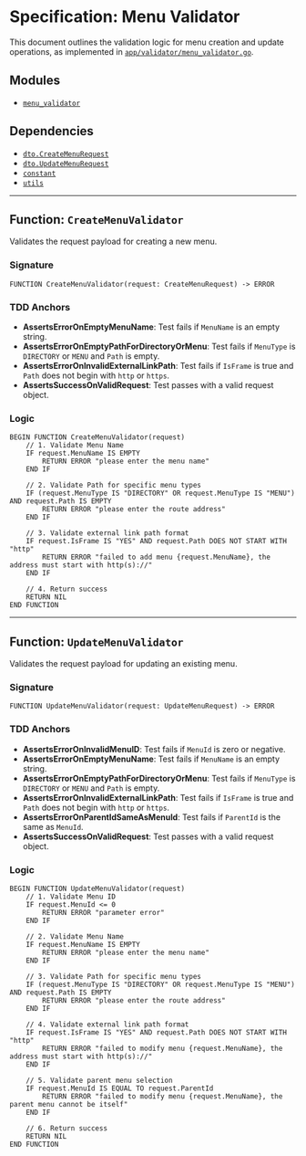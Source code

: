 # Specification: Menu Validator

This document outlines the validation logic for menu creation and update operations, as implemented in [`app/validator/menu_validator.go`](app/validator/menu_validator.go).

## Modules

-   [`menu_validator`](app/validator/menu_validator.go)

## Dependencies

-   [`dto.CreateMenuRequest`](app/dto/menu_request.go)
-   [`dto.UpdateMenuRequest`](app/dto/menu_request.go)
-   [`constant`](common/types/constant/constant.go)
-   [`utils`](common/utils/utils.go)

---

## Function: `CreateMenuValidator`

Validates the request payload for creating a new menu.

### Signature

```pseudocode
FUNCTION CreateMenuValidator(request: CreateMenuRequest) -> ERROR
```

### TDD Anchors

-   **AssertsErrorOnEmptyMenuName**: Test fails if `MenuName` is an empty string.
-   **AssertsErrorOnEmptyPathForDirectoryOrMenu**: Test fails if `MenuType` is `DIRECTORY` or `MENU` and `Path` is empty.
-   **AssertsErrorOnInvalidExternalLinkPath**: Test fails if `IsFrame` is true and `Path` does not begin with `http` or `https`.
-   **AssertsSuccessOnValidRequest**: Test passes with a valid request object.

### Logic

```pseudocode
BEGIN FUNCTION CreateMenuValidator(request)
    // 1. Validate Menu Name
    IF request.MenuName IS EMPTY
        RETURN ERROR "please enter the menu name"
    END IF

    // 2. Validate Path for specific menu types
    IF (request.MenuType IS "DIRECTORY" OR request.MenuType IS "MENU") AND request.Path IS EMPTY
        RETURN ERROR "please enter the route address"
    END IF

    // 3. Validate external link path format
    IF request.IsFrame IS "YES" AND request.Path DOES NOT START WITH "http"
        RETURN ERROR "failed to add menu {request.MenuName}, the address must start with http(s)://"
    END IF

    // 4. Return success
    RETURN NIL
END FUNCTION
```

---

## Function: `UpdateMenuValidator`

Validates the request payload for updating an existing menu.

### Signature

```pseudocode
FUNCTION UpdateMenuValidator(request: UpdateMenuRequest) -> ERROR
```

### TDD Anchors

-   **AssertsErrorOnInvalidMenuID**: Test fails if `MenuId` is zero or negative.
-   **AssertsErrorOnEmptyMenuName**: Test fails if `MenuName` is an empty string.
-   **AssertsErrorOnEmptyPathForDirectoryOrMenu**: Test fails if `MenuType` is `DIRECTORY` or `MENU` and `Path` is empty.
-   **AssertsErrorOnInvalidExternalLinkPath**: Test fails if `IsFrame` is true and `Path` does not begin with `http` or `https`.
-   **AssertsErrorOnParentIdSameAsMenuId**: Test fails if `ParentId` is the same as `MenuId`.
-   **AssertsSuccessOnValidRequest**: Test passes with a valid request object.

### Logic

```pseudocode
BEGIN FUNCTION UpdateMenuValidator(request)
    // 1. Validate Menu ID
    IF request.MenuId <= 0
        RETURN ERROR "parameter error"
    END IF

    // 2. Validate Menu Name
    IF request.MenuName IS EMPTY
        RETURN ERROR "please enter the menu name"
    END IF

    // 3. Validate Path for specific menu types
    IF (request.MenuType IS "DIRECTORY" OR request.MenuType IS "MENU") AND request.Path IS EMPTY
        RETURN ERROR "please enter the route address"
    END IF

    // 4. Validate external link path format
    IF request.IsFrame IS "YES" AND request.Path DOES NOT START WITH "http"
        RETURN ERROR "failed to modify menu {request.MenuName}, the address must start with http(s)://"
    END IF

    // 5. Validate parent menu selection
    IF request.MenuId IS EQUAL TO request.ParentId
        RETURN ERROR "failed to modify menu {request.MenuName}, the parent menu cannot be itself"
    END IF

    // 6. Return success
    RETURN NIL
END FUNCTION
